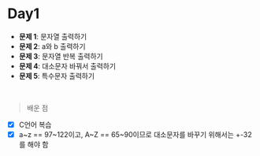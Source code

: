 ﻿# Day1
 - **문제 1**: 문자열 출력하기
 - **문제 2**: a와 b 출력하기
 - **문제 3**: 문자열 반복 출력하기
 - **문제 4**: 대소문자 바꿔서 출력하기
 - **문제 5**: 특수문자 출력하기
<br>
        
> 배운 점
- [x] C언어 복습
- [x] a\~z \== 97\~122이고, A\~Z \== 65\~90이므로 대소문자를 바꾸기 위해서는 +-32를 해야 함 
